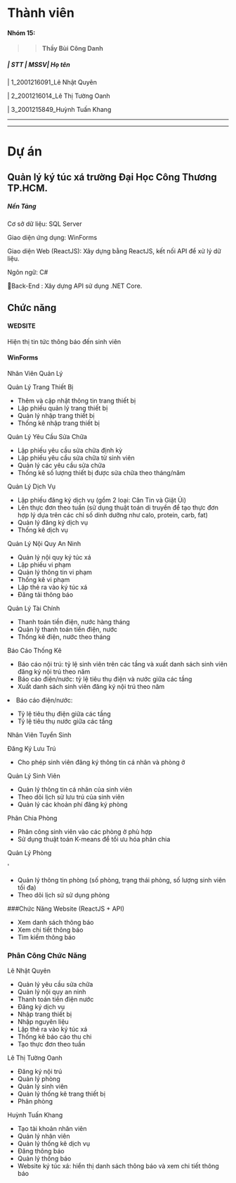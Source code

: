 # Thành viên
<h4> Nhóm 15: </h4>

>>**Thầy  Bùi Công Danh**
  
<h5>| STT | MSSV| Họ tên</h5>
<p>|  1_2001216091_Lê Nhật Quyên</p>
<p>|  2_2001216014_Lê Thị Tường Oanh</p>
<p>|  3_2001215849_Huỳnh Tuấn Khang </p>

-----------------------------------------------


-----------------------------------------------
# Dự án

##  Quản lý ký túc xá trường Đại Học Công Thương TP.HCM.

<h5> Nền Tảng </h5>
<p> Cơ sở dữ liệu: SQL Server</p>
<p>Giao diện ứng dụng: WinForms </p>

<p>Giao diện Web (ReactJS): Xây dựng bằng ReactJS, kết nối API để xử lý dữ liệu.</p>
<p>Ngôn ngữ: C# </p>
<p>Back-End : Xây dựng API sử dụng  .NET Core. </p>

## Chức năng
#### WEDSITE
<p>Hiện thị tin tức thông báo đến sinh viên </p>


#### WinForms
<p>Nhân Viên Quản Lý</p> 

<p>Quản Lý Trang Thiết Bị</p>
 <ul>
 <li>Thêm và cập nhật thông tin trang thiết bị</li>
 <li>Lập phiếu quản lý trang thiết bị</li> 
<li>Quản lý nhập trang thiết bị</li>
 <li>Thống kê nhập trang thiết bị</li>
 </ul>

 <p>Quản Lý Yêu Cầu Sửa Chữa</p>
 <ul> <li>Lập phiếu yêu cầu sửa chữa định kỳ</li>
 <li>Lập phiếu yêu cầu sửa chữa từ sinh viên</li> 
<li>Quản lý các yêu cầu sửa chữa</li>
 <li>Thống kê số lượng thiết bị được sửa chữa theo tháng/năm</li> 
</ul>

 <p>Quản Lý Dịch Vụ</p>
 <ul> 
<li>Lập phiếu đăng ký dịch vụ (gồm 2 loại: Căn Tin và Giặt Ủi)</li>
 <li>Lên thực đơn theo tuần (sử dụng thuật toán di truyền để tạo thực đơn hợp lý dựa trên các chỉ số dinh dưỡng như calo, protein, carb, fat)</li>
 <li>Quản lý đăng ký dịch vụ</li>
 <li>Thống kê dịch vụ</li> 
</ul> 

<p>Quản Lý Nội Quy An Ninh</p>
 <ul>
 <li>Quản lý nội quy ký túc xá</li>
 <li>Lập phiếu vi phạm</li> <li>Quản lý thông tin vi phạm</li> <li>Thống kê vi phạm</li>
 <li>Lập thẻ ra vào ký túc xá</li>
 <li>Đăng tải thông báo</li>
 </ul>

<p>Quản Lý Tài Chính</p> 
<ul> 
<li>Thanh toán tiền điện, nước hàng tháng</li>
<li>Quản lý thanh toán tiền điện, nước</li> <li>Thống kê điện, nước theo tháng</li>
</ul>

<p>Báo Cáo Thống Kê</p> 
<ul>
<li>Báo cáo nội trú: tỷ lệ sinh viên trên các tầng và xuất danh sách sinh viên đăng ký nội trú theo năm</li>
<li>Báo cáo điện/nước: tỷ lệ tiêu thụ điện và nước giữa các tầng</li>
<li>Xuất danh sách sinh viên đăng ký nội trú theo năm</li> 
</ul>
<li>Báo cáo điện/nước:</li> 
<ul> 
<li>Tỷ lệ tiêu thụ điện giữa các tầng</li> 
<li>Tỷ lệ tiêu thụ nước giữa các tầng</li> 
</ul>
</ul> 

<p>Nhân Viên Tuyển Sinh</p> 
<p>Đăng Ký Lưu Trú</p> 
<ul>
 <li>Cho phép sinh viên đăng ký thông tin cá nhân và phòng ở</li> 
</ul> 

<p>Quản Lý Sinh Viên</p> 
<ul> 
<li>Quản lý thông tin cá nhân của sinh viên</li> 
<li>Theo dõi lịch sử lưu trú của sinh viên</li> 
<li>Quản lý các khoản phí đăng ký phòng</li> 
</ul> 

<p>Phân Chia Phòng</p> 
<ul> 
<li>Phân công sinh viên vào các phòng ở phù hợp</li> 
<li>Sử dụng thuật toán K-means để tối ưu hóa phân chia</li> </ul> 

<p>Quản Lý Phòng</p> '
<ul> 
<li>Quản lý thông tin phòng (số phòng, trạng thái phòng, số lượng sinh viên tối đa)</li> 
<li>Theo dõi lịch sử sử dụng phòng</li> 
</ul>


###Chức Năng Website (ReactJS + API)
<ul> 
<li>Xem danh sách thông báo</li> 
<li>Xem chi tiết thông báo</li> 
<li>Tìm kiếm thông báo</li> 
</ul>

### Phân Công Chức Năng

<p>Lê Nhật Quyên</p> 
<ul> <li>Quản lý yêu cầu sửa chữa</li> 
<li>Quản lý nội quy an ninh</li> 
<li>Thanh toán tiền điện nước</li> 
<li>Đăng ký dịch vụ</li> 
<li>Nhập trang thiết bị</li> 
<li>Nhập nguyên liệu</li> 
<li>Lập thẻ ra vào ký túc xá</li> 
<li>Thống kê báo cáo thu chi</li> 
<li>Tạo thực đơn theo tuần</li> </ul> 

<p>Lê Thị Tường Oanh</p> 
<ul> <li>Đăng ký nội trú</li> 
<li>Quản lý phòng</li> 
<li>Quản lý sinh viên</li> 
<li>Quản lý thống kê trang thiết bị</li> 
<li>Phân phòng</li> </ul> 

<p>Huỳnh Tuấn Khang</p> 
<ul> <li>Tạo tài khoản nhân viên</li> 
<li>Quản lý nhân viên</li> 
<li>Quản lý thống kê dịch vụ</li> 
<li>Đăng thông báo</li> 
<li>Quản lý thông báo</li> 
<li>Website ký túc xá: hiển thị danh sách thông báo và xem chi tiết thông báo</li> 
</ul>

